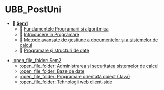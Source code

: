 # UBB_PostUni
[//]: # "---------------------------------------------------------------------------
         ** Used to bold text
         [linkText](a.html) Used to create a hyperlink
         Emoji: https://github.com/ikatyang/emoji-cheat-sheet/blob/master/README.md
         * Used for an ordered list
           * Used for an unordered sub point
        ----------------------------------------------------------------------------
"

* :open_file_folder: [ **Sem1** ](https://github.com/gdincu/UBB_PostUni/tree/master/Sem1)
  * :open_file_folder: [ Fundamentele Programarii si algoritmica ](https://github.com/gdincu/UBB_PostUni/tree/master/Sem1/Fundamentele%20program%C4%83rii%20%C5%9Fi%20algoritmic%C4%83)
  * :open_file_folder: [ Introducere in Programare ](https://github.com/gdincu/UBB_PostUni/tree/master/Sem1/Introducere%20%C3%AEn%20programare)
  * :open_file_folder: [ Metode avansate de gestiune a documentelor și a sistemelor de calcul ](https://github.com/gdincu/UBB_PostUni/tree/master/Sem1/Metode%20avansate%20de%20gestiune%20a%20documentelor%20%C8%99i%20a%20sistemelor%20de%20calcul)
  * :open_file_folder: [ Programare și structuri de date ](https://github.com/gdincu/UBB_PostUni/tree/master/Sem1/Programare%20%C8%99i%20structuri%20de%20date)

[//]: # "---------------------------------------------------------------------------
Can also be done via a <ul><li> construct
        ----------------------------------------------------------------------------
"
<ul>
  <li>
    <a href="https://github.com/gdincu/UBB_PostUni/tree/master/Sem2">
    :open_file_folder: Sem2
    </a>
    <ul>
      <li>
        <a href="https://github.com/gdincu/UBB_PostUni/tree/master/Sem2/Administrarea%20si%20securitatea%20sistemelor%20de%20calcul"> 
          :open_file_folder:  Administrarea si securitatea sistemelor de calcul 
        </a>
      </li>
      <li>
        <a href="https://github.com/gdincu/UBB_PostUni/tree/master/Sem2/Baze%20de%20date"> 
          :open_file_folder:  Baze de date
        </a>
      </li>
      <li>
        <a href="https://github.com/gdincu/UBB_PostUni/tree/master/Sem2/Programare%20orientat%C4%83%20obiect%20(Java)"> 
          :open_file_folder:  Programare orientată obiect (Java)
        </a>
      </li>
      <li>
        <a href="https://github.com/gdincu/UBB_PostUni/tree/master/Sem2/Tehnologii%20web%20client-side"> 
          :open_file_folder:  Tehnologii web client-side
        </a>
      </li>
    </ul>
  </li>
  </ul>
